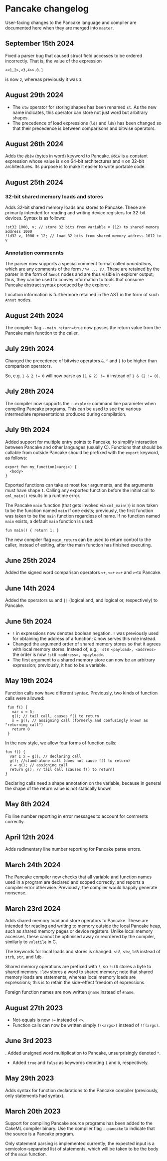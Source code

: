 Pancake changelog
======================================

User-facing changes to the Pancake language and compiler are
documented here when they are merged into `master`.

September 15th 2024
-------------------

Fixed a parser bug that caused struct field accesses to be ordered
incorrectly. That is, the value of the expression

    <<1,2>,<3,4>>.0.1

is now `2`, whereas previously it was `3`.

August 29th 2024
-------------------

- The `stw` operator for storing shapes has been renamed `st`. As the
  new name indicates, this operator can store not just word but
  arbitrary shapes.
- The precedence of load expressions (`lds` and `ld8`) has been
  changed so that their precedence is between comparisons and bitwise
  operators.

August 26th 2024
-------------------

Adds the `@biw` (bytes in word) keyword to Pancake. `@biw` is a
constant expression whose value is `8` on 64-bit architectures and `4`
on 32-bit architectures. Its purpose is to make it easier to write
portable code.

August 25th 2024
-------------------

### 32-bit shared memory loads and stores ###

Adds 32-bit shared memory loads and stores to Pancake. These are
primarily intended for reading and writing device registers for 32-bit
devices. Syntax is as follows:

    !st32 1000, v; // store 32 bits from variable v (12) to shared memory address 1000
    !ld32 v, 1000 + 12; // load 32 bits from shared memory address 1012 to v

### Annotation commennts ###

The parser now supports a special comment format called *annotations*,
which are any comments of the form `/*@ ... @/`.  These are retained
by the parser in the form of `Annot` nodes and are thus visible in
explorer output; thus, they can be used to convey information to tools
that consume Pancake abstract syntax produced by the explorer.

Location information is furthermore retained in the AST in the form of
such `Annot` nodes.

August 24th 2024
-------------------

The compiler flag `--main_return=true` now passes the return value
from the Pancake main function to the caller.


July 29th 2024
-------------------

Changed the precedence of bitwise operators `&`, `^` and `|` to be
higher than comparison operators.

So, e.g. `1 & 2 != 0` will now parse as `(1 & 2) != 0` instead of `1 & (2 != 0)`.

July 28th 2024
-------------------

The compiler now supports the `--explore` command line parameter when
compiling Pancake programs. This can be used to see the various
intermediate representations produced during compilation.

July 9th 2024
-------------------

Added support for multiple entry points to Pancake, to simplify
interaction between Pancake and other languages (usually C).
Functions that should be callable from outside Pancake should be
prefixed with the `export` keyword, as follows:

    export fun my_function(<args>) {
      <body>
    }

Exported functions can take at most four arguments, and the arguments
must have shape `1`. Calling any exported function before the initial
call to `cml_main()` results in a runtime error.

The Pancake `main` function (that gets invoked via `cml_main()`) is
now taken to be the function named `main` if one exists; previously,
the first function was taken to be the `main` function regardless of
name. If no function named `main` exists, a default `main` function is
used:

    fun main() { return 1; }

The new compiler flag `main_return` can be used to return control to
the caller, instead of exiting, after the main function has finished
executing.

June 25th 2024
-------------------

Added the signed word comparison operators `<+`, `<=+` `>=+` and `>+`to
Pancake.

June 14th 2024
-------------------

Added the operators `&&` and `||` (logical and, and logical or,
respectively) to Pancake.

June 5th 2024
-------------------

- `!` in expressions now denotes boolean negation. `!` was previously
  used for obtaining the address of a function; `&` now serves this
  role instead.
- Changed the argumend order of shared memory stores so that it agrees with
  local memory stores. Instead of, e.g., `!st8 <payload>, <address>` the order
  is now `!st8 <address>, <payload>`.   
- The first argument to a shared memory store can now be an arbitrary
  expression; previously, it had to be a variable.

May 19th 2024
-------------------

Function calls now have different syntax. Previously, two kinds of
function calls were allowed:

     fun f() {
       var x = 5;
       g(); // tail call, causes f() to return
       x = g(); // assigning call (formerly and confusingly known as "returning call")
       return 0
     }

In the new style, we allow four forms of function calls:

    fun f() {
      var 1 x = g(); // declaring call
      g(); //stand-alone call (does not cause f() to return)
      x = g(); // assigning call
      return g(); // tail call (causes f() to return)
    }

Declaring calls need a shape annotation on the variable, because in
general the shape of the return value is not statically known

May 8th 2024
-------------------

Fix line number reporting in error messages to account for comments
correctly.

April 12th 2024
-------------------

Adds rudimentary line number reporting for Pancake parse errors.

March 24th 2024
-------------------

The Pancake compiler now checks that all variable and function names
used in a program are declared and scoped correctly, and reports a
compiler error otherwise. Previously, the compiler would happily
generate nonsense.

March 23rd 2024
-------------------

Adds shared memory load and store operators to Pancake. These are
intended for reading and writing to memory outside the local Pancake
heap, such as shared memory pages or device registers.  Unlike local
memory accesses, these cannot be optimised away or reordered by the
compiler, similarly to `volatile` in C.

The keywords for local loads and stores is changed: `st8`, `stw`,
`ld8` instead of `strb`, `str`, and `ldb`.

Shared memory operations are prefixed with `!`, so `!st8` stores a
byte to shared memory. `!ldw` stores a word to shared memory; note
that shared memory loads are statements, whereas local memory loads
are expressions; this is to retain the side-effect freedom of
expressions.

Foreign function names are now written `@name` instead of `#name`.

August 27th 2023
-------------------

- Not-equals is now `!=` instead of `<>`.
- Function calls can now be written simply `f(<args>)` instead of `!f(args)`.

June 3rd 2023
-------------------

. Added unsigned word multiplication to Pancake, unsurprisingly denoted
`*`.
- Added `true` and `false` as keywords denoting `1` and `0`, respectively.

May 29th 2023
-------------------

Adds syntax for function declarations to the Pancake compiler
(previously, only statements had syntax).

March 20th 2023
-------------------

Support for compiling Pancake source programs has been added to the
CakeML compiler binary. Use the compiler flag `--pancake` to indicate
that the source is a Pancake program.

Only statement parsing is implemented currently; the expected input is
a semicolon-separated list of statements, which will be taken to be
the body of the `main` function.

